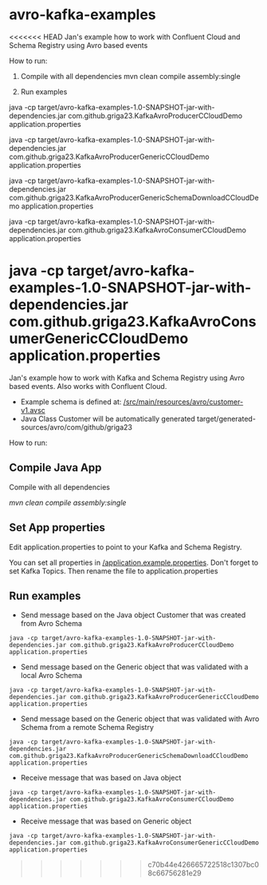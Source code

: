 # avro-kafka-examples
<<<<<<< HEAD
Jan's example how to work with Confluent Cloud and Schema Registry using Avro based events

How to run:
1) Compile with all dependencies
mvn clean compile assembly:single

2) Run examples 

java -cp target/avro-kafka-examples-1.0-SNAPSHOT-jar-with-dependencies.jar com.github.griga23.KafkaAvroProducerCCloudDemo application.properties

java -cp target/avro-kafka-examples-1.0-SNAPSHOT-jar-with-dependencies.jar com.github.griga23.KafkaAvroProducerGenericCCloudDemo application.properties

java -cp target/avro-kafka-examples-1.0-SNAPSHOT-jar-with-dependencies.jar com.github.griga23.KafkaAvroProducerGenericSchemaDownloadCCloudDemo application.properties

java -cp target/avro-kafka-examples-1.0-SNAPSHOT-jar-with-dependencies.jar com.github.griga23.KafkaAvroConsumerCCloudDemo application.properties

java -cp target/avro-kafka-examples-1.0-SNAPSHOT-jar-with-dependencies.jar com.github.griga23.KafkaAvroConsumerGenericCCloudDemo application.properties
=======
Jan's example how to work with Kafka and Schema Registry using Avro based events. Also works with Confluent Cloud.
* Example schema is defined at: [/src/main/resources/avro/customer-v1.avsc](/src/main/resources/avro/customer-v1.avsc)
* Java Class Customer will be automatically generated target/generated-sources/avro/com/github/griga23


How to run:

## Compile Java App
Compile with all dependencies

_mvn clean compile assembly:single_

## Set App properties
Edit application.properties to point to your Kafka and Schema Registry.

You can set all properties in [/application.example.properties](/application.example.properties). Don't forget to set Kafka Topics. Then rename the file to application.properties

## Run examples
* Send message based on the Java object Customer that was created from Avro Schema
```
java -cp target/avro-kafka-examples-1.0-SNAPSHOT-jar-with-dependencies.jar com.github.griga23.KafkaAvroProducerCCloudDemo application.properties
```

* Send message based on the Generic object that was validated with a local Avro Schema
```
java -cp target/avro-kafka-examples-1.0-SNAPSHOT-jar-with-dependencies.jar com.github.griga23.KafkaAvroProducerGenericCCloudDemo application.properties

```

* Send message based on the Generic object that was validated with Avro Schema from a remote Schema Registry
```
java -cp target/avro-kafka-examples-1.0-SNAPSHOT-jar-with-dependencies.jar com.github.griga23.KafkaAvroProducerGenericSchemaDownloadCCloudDemo application.properties
```

* Receive message that was based on Java object
```
java -cp target/avro-kafka-examples-1.0-SNAPSHOT-jar-with-dependencies.jar com.github.griga23.KafkaAvroConsumerCCloudDemo application.properties
```

* Receive message that was based on Generic object
```
java -cp target/avro-kafka-examples-1.0-SNAPSHOT-jar-with-dependencies.jar com.github.griga23.KafkaAvroConsumerGenericCCloudDemo application.properties
```
>>>>>>> c70b44e426665722518c1307bc08c66756281e29
